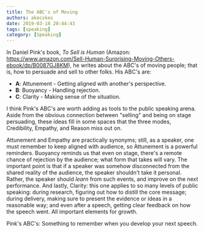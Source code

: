 ```yaml
---
title: The ABC's of Moving
authors: akecskes
date: 2019-03-18 20:44:43
tags: [speaking]
category: [Speaking]
---
```


<p>In Daniel Pink's book, <em>To Sell is Human </em>(Amazon: <a href="https://www.amazon.com/Sell-Human-Surprising-Moving-Others-ebook/dp/B0087GJ8KM">https://www.amazon.com/Sell-Human-Surprising-Moving-Others-ebook/dp/B0087GJ8KM</a>), he writes about the ABC's of moving people; that is, how to persuade and sell to other folks. His ABC's are:</p>


<ul>
<li><strong>A</strong>: Attunement - Getting aligned with another's perspective.</li>
<li><strong>B</strong>: Buoyancy - Handling rejection.</li>
<li><strong>C</strong>: Clarity - Making sense of the situation.</li>
</ul>
<p>I think Pink's ABC's are worth adding as tools to the public speaking arena. Aside from the obvious connection between "selling" and being on stage persuading, these ideas fill in some spaces that the three modes, Credibility, Empathy, and Reason miss out on. </p>
<p>Attunement and Empathy are practically synonyms; still, as a speaker, one must remember to keep aligned with audience, so Attunement is a powerful reminders. Buoyancy reminds us that even on stage, there's a remote chance of rejection by the audience; what form that takes will vary. The important point is that if a speaker was somehow disconnected from the shared reality of the audience, the speaker shouldn't take it personal. Rather, the speaker should <em>learn</em> from such events, and improve on the next performance. And lastly, Clarity: this one applies to so many levels of public speaking: during research, figuring out how to distill the core message; during delivery, making sure to present the evidence or ideas in a reasonable way; and even after a speech, getting clear feedback on how the speech went. All important elements for growth.</p>
<p>Pink's ABC's: Something to remember when you develop your next speech.</p>